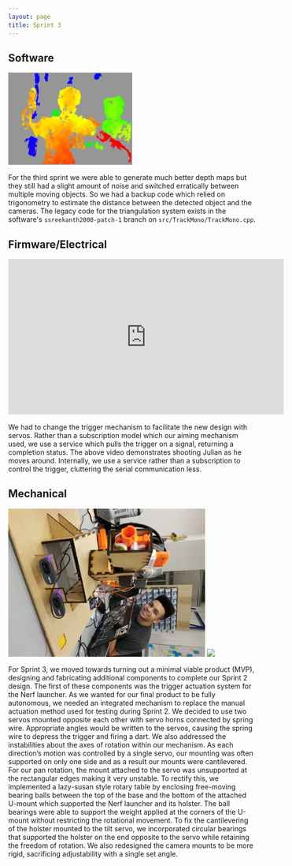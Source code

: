 ```yaml
---
layout: page
title: Sprint 3
---
```


## Software

<img src="images/depth2.png" width="50%">

For the third sprint we were able to generate much better depth maps but they still had a slight amount of noise and switched erratically between multiple moving objects.
So we had a backup code which relied on trigonometry to estimate the distance between the detected object and the cameras.
The legacy code for the triangulation system exists in the software's `ssreekanth2000-patch-1` branch on `src/TrackMono/TrackMono.cpp`.

## Firmware/Electrical

<iframe width="560" height="315" src="https://www.youtube.com/embed/zrE_tocqXjA" frameborder="0" allow="accelerometer; autoplay; encrypted-media; gyroscope; picture-in-picture" allowfullscreen></iframe>

We had to change the trigger mechanism to facilitate the new design with servos.
Rather than a subscription model which our aiming mechanism used, we use a service which pulls the trigger on a signal, returning a completion status.
The above video demonstrates shooting Julian as he moves around.
Internally, we use a service rather than a subscription to control the trigger, cluttering the serial communication less.

## Mechanical

<img src="images/sprint2pic.jpg" height="300em">
<img src="images/sprint3rend.jpg" height="300em">

For Sprint 3, we moved towards turning out a minimal viable product (MVP), designing and fabricating additional components to complete our Sprint 2 design. The first of these components was the trigger actuation system for the Nerf launcher. As we wanted for our final product to be fully autonomous, we needed an integrated mechanism to replace the manual actuation method used for testing during Sprint 2. We decided to use two servos mounted opposite each other with servo horns connected by spring wire. Appropriate angles would be written to the servos, causing the spring wire to depress the trigger and firing a dart. We also addressed the instabilities about the axes of rotation within our mechanism. As each direction’s motion was controlled by a single servo, our mounting was often supported on only one side and as a result our mounts were cantilevered. For our pan rotation, the mount attached to the servo was unsupported at the rectangular edges making it very unstable. To rectify this, we implemented a lazy-susan style rotary table by enclosing free-moving bearing balls between the top of the base and the bottom of the attached U-mount which supported the Nerf launcher and its holster. The ball bearings were able to support the weight applied at the corners of the U-mount without restricting the rotational movement. To fix the cantilevering of the holster mounted to the tilt servo, we incorporated circular bearings that supported the holster on the end opposite to the servo while retaining the freedom of rotation. We also redesigned the camera mounts to be more rigid, sacrificing adjustability with a single set angle. 
